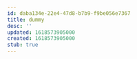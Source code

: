 ```yaml
---
id: daba134e-22e4-47d8-b7b9-f9be056e7367
title: dummy
desc: ''
updated: 1618573905000
created: 1618573905000
stub: true
---
```


